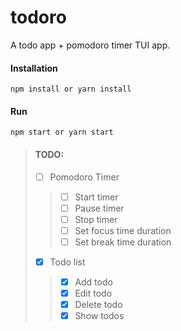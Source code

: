 # todoro
A todo app + pomodoro timer TUI app.



#### Installation
```
npm install or yarn install
```

#### Run
```
npm start or yarn start
```



> #### TODO:
>
> - [ ] Pomodoro Timer
> > - [ ] Start timer
> > - [ ] Pause timer
> > - [ ] Stop timer
> > - [ ] Set focus time duration
> > - [ ] Set break time duration
> - [x] Todo list
> > - [x] Add todo
> > - [x] Edit todo
> > - [x] Delete todo
> > - [x] Show todos
